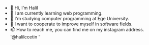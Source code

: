 - 👋 Hi, I’m Halil
- 👀 I am currently learning web programming.
- 🌱 I'm studying computer programming at Ege University.
- 💞️ I want to cooperate to improve myself in software fields.
- 📫 How to reach me, you can find me on my instagram address. '@halilccetin '

<!---
halilccetin/halilccetin is a ✨ special ✨ repository because its `README.md` (this file) appears on your GitHub profile.
You can click the Preview link to take a look at your changes.
--->
